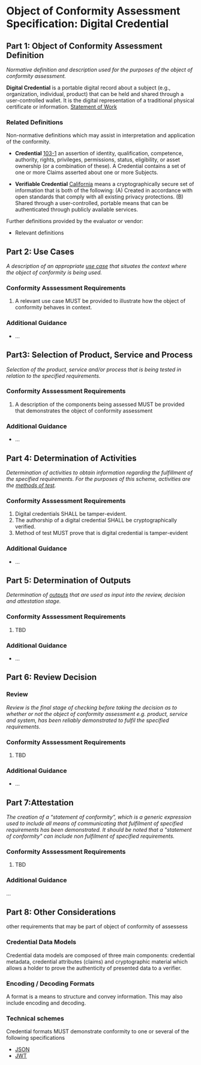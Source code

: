 # Object of Conformity Assessment Specification: Digital Credential

## Part 1: Object of Conformity Assessment Definition
_Normative definition and description used for the purposes of the object of conformity assessment._

**Digital Credential** is a portable digital record about a subject (e.g., organization, individual, product) that can be held and shared through a user-controlled wallet. It is the digital representation of a traditional physical certificate or information. [Statement of Work](/docs/statement-of-work.md)

### Related Definitions
Non-normative definitions which may assist in interpretation and application of the conformity. 

* **Credential** [103-1]() an assertion of identity, qualification, competence, authority, rights, privileges, permissions, status, eligibility, or asset ownership (or a combination of these). A Credential contains a set of one or more Claims asserted about one or more Subjects.  

* **Verifiable Credential** [California](https://leginfo.legislature.ca.gov/faces/billTextClient.xhtml?bill_id=202120220SB786#93ENR) means a cryptographically secure set of information that is both of the following: (A) Created in accordance with open standards that comply with all existing privacy protections. (B) Shared through a user-controlled, portable means that can be authenticated through publicly available services. 

Further definitions provided by the evaluator or vendor:
* Relevant definitions


## Part 2: Use Cases
_A description of an appropriate [use case](./use-cases.md) that situates the context where the object of conformity is being used._


### Conformity Asssessment Requirements
1. A relevant use case MUST be provided to illustrate how the object of conformity behaves in context.

### Additional Guidance
* ...


## Part3: Selection of Product, Service and Process

_Selection of the product, service and/or process that is being tested in relation to the specified requirements._


### Conformity Asssessment Requirements
1. A description of the components being assessed MUST be provided that demonstrates the object of conformity assessment



### Additional Guidance
* ...

## Part 4: Determination of Activities

_Determination of activities to obtain information regarding the fulfillment  of the specified requirements. For the purposes of this scheme, activities are the [methods of test](./methods-of-tests.md)._ 


### Conformity Asssessment Requirements
1. Digital credentials SHALL be tamper-evident. 
2. The authorship of a digital credential SHALL be cryptographically verified.
3. Method of test MUST prove that is digital credential is tamper-evident

### Additional Guidance
* ...


## Part 5: Determination of Outputs

_Determination of [outputs](../scheme-definitions.md) that are used as input into the review, decision and attestation stage._


### Conformity Asssessment Requirements
1. TBD

### Additional Guidance
* ...

## Part 6: Review Decision

### Review

_Review is the final stage of checking before taking the decision as to whether or not the object of conformity assessment e.g. product, service and system, has been reliably demonstrated to fulfil the specified requirements._



### Conformity Asssessment Requirements
1. TBD


### Additional Guidance
* ...



## Part 7:Attestation
_The creation of a “statement of conformity”, which is a generic expression used to include all means of communicating that fulfilment of specified requirements has been demonstrated. It should be noted that a "statement of conformity" can include non fulfilment of specified requirements._


### Conformity Asssessment Requirements
1. TBD

### Additional Guidance
...

## Part 8: Other Considerations
other requirements that may be part of object of conformity of assessess 

### Credential Data Models

 Credential data models are composed of three main components: credential metadata, credential attributes (claims) and cryptographic material which allows a holder to prove the authenticity of presented data to a verifier. 


### Encoding / Decoding Formats
A format is a means to structure and convey information. This may also include encoding and decoding. 

### Technical schemes

Credential formats MUST demonstrate conformity to one or several of the following specifications 

* [JSON](https://www.json.org/json-en.html)
* [JWT](https://www.rfc-editor.org/rfc/rfc7519)
